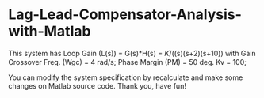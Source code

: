 # Lag-Lead-Compensator-Analysis-with-Matlab
This system has Loop Gain (L(s)) = G(s)*H(s) = 𝐾/((s)(s+2)(s+10)) with
Gain Crossover Freq. (Wgc) = 4 rad/s;
Phase Margin (PM) = 50 deg.
Kv = 100;

You can modify the system specification by recalculate and make some changes on Matlab source code.
Thank you, have fun!
